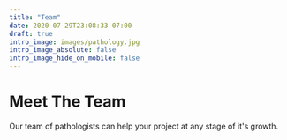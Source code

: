 ```yaml
---
title: "Team"
date: 2020-07-29T23:08:33-07:00
draft: true
intro_image: images/pathology.jpg
intro_image_absolute: false
intro_image_hide_on_mobile: false
---
```


# Meet The Team

Our team of pathologists can help your project at any stage of it's growth.

